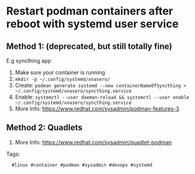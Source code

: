 # Restart podman containers after reboot with systemd user service

## Method 1: (deprecated, but still totally fine)

E.g syncthing app

1. Make sure your container is running
1. `mkdir -p ~/.config/systemd/xnasero/`
1. Create: `podman generate systemd --new containerNameOfSyncthing > ~/.config/systemd/xnasero/syncthing.service`
1. Enable: `systemctl --user daemon-reload && systemctl --user enable ~/.config/systemd/xnasero/syncthing.service`
1. More Info: <https://www.redhat.com/sysadmin/podman-features-3>

## Method 2: Quadlets

1. More Info: <https://www.redhat.com/sysadmin/quadlet-podman>

Tags:

      #linux #container #podman #sysadmin #devops #systemd
